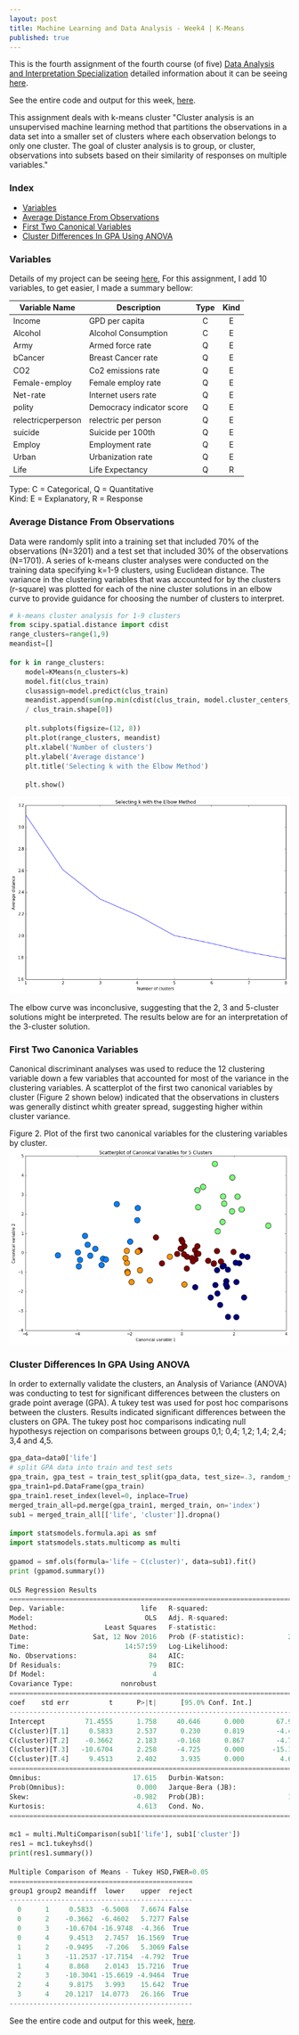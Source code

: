 ```yaml
---
layout: post
title: Machine Learning and Data Analysis - Week4 | K-Means
published: true
---
```


This is the fourth assignment of the fourth course (of five)
[Data Analysis and Interpretation Specialization](https://www.coursera.org/specializations/data-analysis)
detailed information about it can be seeing [here](https://www.coursera.org/learn/machine-learning-data-analysis).

See the entire code and output for this week,  [here](https://github.com/Sidon/Sidon.github.io/blob/master/_posts/kmeans.ipynb).

This assignment deals with k-means cluster "Cluster analysis is an unsupervised machine learning method that partitions the observations in a data set into a smaller set of clusters where each observation belongs to only one cluster. The goal of cluster analysis is to group, or cluster, observations into subsets based on their similarity of responses on multiple variables."

### Index
+ [Variables](#variables)
+ [Average Distance From Observations](#elbow)
+ [First Two Canonical Variables](#canonical)
+ [Cluster Differences In GPA Using ANOVA](#anova)  

### <a name = "variables"></a>Variables

Details of my project can be seeing
[here](https://sidon.github.io/data-visualization-week1/), For this assignment,
I add 10 variables, to get easier, I made a summary bellow:

|Variable Name|Description|Type       |Kind|
|-------------|-----------|:---------:|:--:|
|Income       |GPD per capita |C|E|
|Alcohol      |Alcohol Consumption |C|E|
|Army         |Armed force rate|Q|E|
|bCancer      |Breast Cancer rate|Q|E|
|CO2          |Co2 emissions rate|Q|E|
|Female-employ|Female employ rate|Q|E|
|Net-rate     |Internet users rate|Q|E|
|polity       |Democracy indicator score|Q|E|   
|relectricperperson| relectric per person|Q|E|
|suicide|Suicide per 100th|Q|E|
|Employ|Employment rate|Q|E|
|Urban|Urbanization rate|Q|E|     
|Life         |Life Expectancy|Q|R|

Type: C = Categorical, Q = Quantitative <br />
Kind: E = Explanatory, R = Response


### <a name = "elbow"></a>Average Distance From Observations

Data were randomly split into a training set that included 70% of the observations (N=3201) and a test set that included 30% of the observations (N=1701). A series of k-means cluster analyses were conducted on the training data specifying k=1-9 clusters, using Euclidean distance. The variance in the clustering variables that was accounted for by the clusters (r-square) was plotted for each of the nine cluster solutions in an elbow curve to provide guidance for choosing the number of clusters to interpret.

```python
# k-means cluster analysis for 1-9 clusters                                                           
from scipy.spatial.distance import cdist
range_clusters=range(1,9)
meandist=[]

for k in range_clusters:
    model=KMeans(n_clusters=k)
    model.fit(clus_train)
    clusassign=model.predict(clus_train)
    meandist.append(sum(np.min(cdist(clus_train, model.cluster_centers_, 'euclidean'), axis=1))
    / clus_train.shape[0])

    plt.subplots(figsize=(12, 8))
    plt.plot(range_clusters, meandist)
    plt.xlabel('Number of clusters')
    plt.ylabel('Average distance')
    plt.title('Selecting k with the Elbow Method')

    plt.show()

```
![plot](/images/elbow1.png)

The elbow curve was inconclusive, suggesting that the 2, 3 and 5-cluster solutions might be interpreted. The results below are for an interpretation of the 3-cluster solution.


### <a name = "canocical"></a>First Two Canonica Variables

Canonical discriminant analyses was used to reduce the 12 clustering variable down a few variables that accounted for most of the variance in the clustering variables. A scatterplot of the first two canonical variables by cluster (Figure 2 shown below) indicated that the observations in clusters was generally distinct whith greater spread, suggesting higher within cluster variance.

Figure 2. Plot of the first two canonical variables for the clustering variables by cluster.
![plot](/images/5cluster.png)


### <a name = "anova"></a>Cluster Differences In GPA Using ANOVA

In order to externally validate the clusters, an Analysis of Variance (ANOVA) was conducting to test for significant differences between the clusters on grade point average (GPA). A tukey test was used for post hoc comparisons between the clusters. Results indicated significant differences between the clusters on GPA. The tukey post hoc comparisons  indicating null hypothesys rejection on comparisons between groups 0,1; 0,4; 1,2; 1,4; 2,4; 3,4 and 4,5.

```python
gpa_data=data0['life']
# split GPA data into train and test sets
gpa_train, gpa_test = train_test_split(gpa_data, test_size=.3, random_state=123)
gpa_train1=pd.DataFrame(gpa_train)
gpa_train1.reset_index(level=0, inplace=True)
merged_train_all=pd.merge(gpa_train1, merged_train, on='index')
sub1 = merged_train_all[['life', 'cluster']].dropna()

import statsmodels.formula.api as smf
import statsmodels.stats.multicomp as multi

gpamod = smf.ols(formula='life ~ C(cluster)', data=sub1).fit()
print (gpamod.summary())

OLS Regression Results                            
==============================================================================
Dep. Variable:                   life   R-squared:                       0.529
Model:                            OLS   Adj. R-squared:                  0.505
Method:                 Least Squares   F-statistic:                     22.15
Date:                Sat, 12 Nov 2016   Prob (F-statistic):           2.73e-12
Time:                        14:57:59   Log-Likelihood:                -271.73
No. Observations:                  84   AIC:                             553.5
Df Residuals:                      79   BIC:                             565.6
Df Model:                           4                                         
Covariance Type:            nonrobust                                         
===================================================================================
coef    std err          t      P>|t|      [95.0% Conf. Int.]
-----------------------------------------------------------------------------------
Intercept          71.4555      1.758     40.646      0.000        67.956    74.955
C(cluster)[T.1]     0.5833      2.537      0.230      0.819        -4.467     5.634
C(cluster)[T.2]    -0.3662      2.183     -0.168      0.867        -4.711     3.979
C(cluster)[T.3]   -10.6704      2.258     -4.725      0.000       -15.165    -6.176
C(cluster)[T.4]     9.4513      2.402      3.935      0.000         4.670    14.232
==============================================================================
Omnibus:                       17.615   Durbin-Watson:                   2.144
Prob(Omnibus):                  0.000   Jarque-Bera (JB):               22.602
Skew:                          -0.982   Prob(JB):                     1.24e-05
Kurtosis:                       4.613   Cond. No.                         6.62
==============================================================================

mc1 = multi.MultiComparison(sub1['life'], sub1['cluster'])
res1 = mc1.tukeyhsd()
print(res1.summary())

Multiple Comparison of Means - Tukey HSD,FWER=0.05
==============================================
group1 group2 meandiff  lower    upper  reject
----------------------------------------------
  0      1     0.5833  -6.5008   7.6674 False
  0      2    -0.3662  -6.4602   5.7277 False
  0      3    -10.6704 -16.9748  -4.366  True
  0      4     9.4513   2.7457  16.1569  True
  1      2    -0.9495   -7.206   5.3069 False
  1      3    -11.2537 -17.7154  -4.792  True
  1      4     8.868    2.0143  15.7216  True
  2      3    -10.3041 -15.6619 -4.9464  True
  2      4     9.8175   3.993    15.642  True
  3      4    20.1217  14.0773   26.166  True
----------------------------------------------

```

See the entire code and output for this week,  [here](https://github.com/Sidon/Sidon.github.io/blob/master/_posts/kmeans.ipynb).
